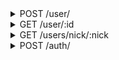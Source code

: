 <details>
<summary>POST /user/</summary>
Create a new user

|name|value|required|
| - | - | - |
|Authorization|Basic or Bearer authorization|True|

```JSON
{
    "email": "<account_email>",
    "nick": "<account_nick>",
    "password": "<account_password>"
}
```

__responses__

- 401 - Not Authorized
No Authorization header was included with this request

```JSON
{
    "error": "not_authorized"
}
```

- 400 - Bad Request
Request data is malformed or data is missing

```JSON
{
    "error": "bad_request"
}
```

- 200 - Account Created
This account was created

```JSON
{
    "user": "created"
}
```

- 403 - Forbidden
This device or ip address/range may not create users

```JSON
{
    "error": "forbidden"
}
```

- 409 - Conflict
The requested `nick` or `email` is already in use

```JSON
{
    "error": "<value>_conflict"
}
```


</details>


<details>
<summary>GET /user/:id</summary>
Get information about some user by their id

|name|value|required|
| - | - | - |
|Authorization|Basic or Bearer authorization|True|

__responses__

- 401 - Not Authorized
No Authorization header was included with this request

```JSON
{
    "error": "not_authorized"
}
```

- 200 - User information
This user was found and their basic profile was returned

```JSON
{
    "id": "User's UUIDv4",
    "nick": "User's nickname",
    "bio": "bio (or, about) section",
    "subscriber_count": "number of users subscribed to this user",
    "subscription_count": "number of users this user has subscribed to",
    "post_count": "number of posts and reposts on this user's timeline",
    "created": "unix creation timestamp"
}
```

- 404 - No such user
A user of this id does not exist

```JSON
{
    "error": "no_such_user"
}
```


</details>


<details>
<summary>GET /users/nick/:nick</summary>
Get information about some user by their nick

|name|value|required|
| - | - | - |
|Authorization|Basic or Bearer authorization|True|

__responses__

- 401 - Not Authorized
No Authorization header was included with this request

```JSON
{
    "error": "not_authorized"
}
```

- 200 - User information
This user was found and their basic profile was returned

```JSON
{
    "id": "User's UUIDv4",
    "nick": "User's nickname",
    "bio": "bio (or, about) section",
    "subscriber_count": "number of users subscribed to this user",
    "subscription_count": "number of users this user has subscribed to",
    "post_count": "number of posts and reposts on this user's timeline",
    "created": "unix creation timestamp"
}
```

- 404 - No such user
A user of this id does not exist

```JSON
{
    "error": "no_such_user"
}
```


</details>


<details>
<summary>POST /auth/</summary>
Log in with an email/password, or an email/secret

|name|value|required|
| - | - | - |
|Authorization|Basic or Bearer authorization|True|

```JSON
{
    "email": "<account_email>",
    "password": "<account_password>",
    "secret": "or the secret produced by the server on last login"
}
```

__responses__

- 401 - Not Authorized
No Authorization header was included with this request

```JSON
{
    "error": "not_authorized"
}
```

- 400 - Bad Request
Request data is malformed or data is missing

```JSON
{
    "error": "bad_request"
}
```

- 200 - Sucessful login
The information provided was correct a login token and new secret was produced

```JSON
{
    "auth": {
        "token": "Bearer token to be used in headers for authentication dependant requests",
        "expires": "expiry timestamp of this token",
        "secret": "secret to be used for logging in so that a password is not stored"
    }
}
```


</details>
